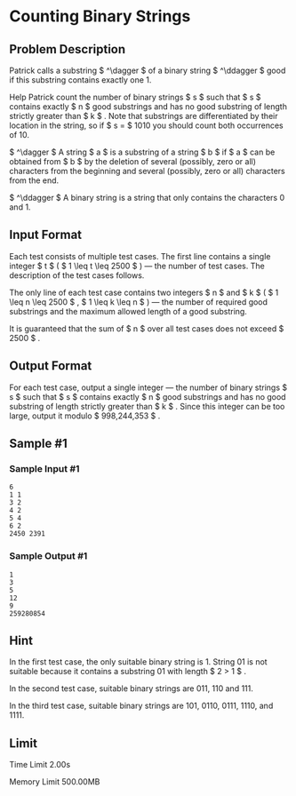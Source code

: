 # Counting Binary Strings

## Problem Description

Patrick calls a substring $ ^\dagger $ of a binary string $ ^\ddagger $ good if this substring contains exactly one 1.

Help Patrick count the number of binary strings $ s $ such that $ s $ contains exactly $ n $ good substrings and has no good substring of length strictly greater than $ k $ . Note that substrings are differentiated by their location in the string, so if $ s = $ 1010 you should count both occurrences of 10.

 $ ^\dagger $ A string $ a $ is a substring of a string $ b $ if $ a $ can be obtained from $ b $ by the deletion of several (possibly, zero or all) characters from the beginning and several (possibly, zero or all) characters from the end.

 $ ^\ddagger $ A binary string is a string that only contains the characters 0 and 1.

## Input Format

Each test consists of multiple test cases. The first line contains a single integer $ t $ ( $ 1 \leq t \leq 2500 $ ) — the number of test cases. The description of the test cases follows.

The only line of each test case contains two integers $ n $ and $ k $ ( $ 1 \leq n \leq 2500 $ , $ 1 \leq k \leq n $ ) — the number of required good substrings and the maximum allowed length of a good substring.

It is guaranteed that the sum of $ n $ over all test cases does not exceed $ 2500 $ .

## Output Format

For each test case, output a single integer — the number of binary strings $ s $ such that $ s $ contains exactly $ n $ good substrings and has no good substring of length strictly greater than $ k $ . Since this integer can be too large, output it modulo $ 998\,244\,353 $ .

## Sample #1

### Sample Input #1

```
6
1 1
3 2
4 2
5 4
6 2
2450 2391
```

### Sample Output #1

```
1
3
5
12
9
259280854
```

## Hint

In the first test case, the only suitable binary string is 1. String 01 is not suitable because it contains a substring 01 with length $ 2 > 1 $ .

In the second test case, suitable binary strings are 011, 110 and 111.

In the third test case, suitable binary strings are 101, 0110, 0111, 1110, and 1111.

## Limit



Time Limit
2.00s

Memory Limit
500.00MB